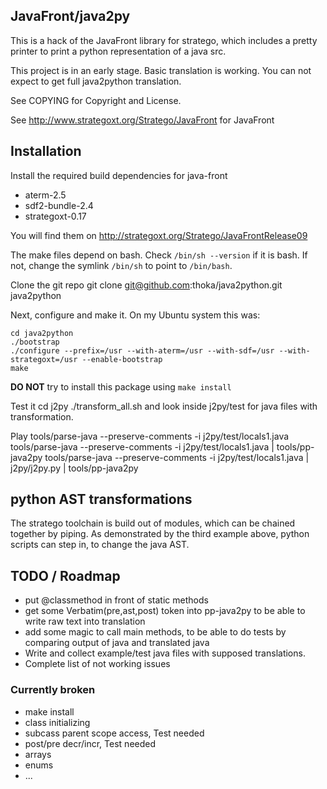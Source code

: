 ## JavaFront/java2py

This is a hack of the JavaFront library for stratego, which
includes a pretty printer to print a python representation of a java src.

This project is in an early stage. Basic translation is working.
You can not expect to get full java2python translation.

See COPYING for Copyright and License.

See http://www.strategoxt.org/Stratego/JavaFront for JavaFront
 
## Installation

Install the required build dependencies for java-front

- aterm-2.5
- sdf2-bundle-2.4
- strategoxt-0.17 

You will find them on http://strategoxt.org/Stratego/JavaFrontRelease09

The make files depend on bash. Check `/bin/sh --version`
if it is bash. If not, change the symlink  `/bin/sh` to point to `/bin/bash`.

Clone the git repo
    git clone git@github.com:thoka/java2python.git java2python

Next, configure and make it. 
On my Ubuntu system this was:

    cd java2python
    ./bootstrap
    ./configure --prefix=/usr --with-aterm=/usr --with-sdf=/usr --with-strategoxt=/usr --enable-bootstrap
    make

__DO NOT__ try to install this package using `make install` 

Test it
   cd j2py
   ./transform_all.sh
and look inside j2py/test for java files with transformation.
   

Play
    tools/parse-java --preserve-comments -i j2py/test/locals1.java
    tools/parse-java --preserve-comments -i j2py/test/locals1.java | tools/pp-java2py
    tools/parse-java --preserve-comments -i j2py/test/locals1.java | j2py/j2py.py | tools/pp-java2py

## python AST transformations

The stratego toolchain is build out of modules, which can be chained together by piping.
As demonstrated by the third example above, python scripts can step in, to change the java AST.
   
## TODO / Roadmap

- put @classmethod in front of static methods 
- get some Verbatim(pre,ast,post) token into pp-java2py to be able to write raw text into translation
- add some magic to call main methods, to be able to do tests by comparing output of java and translated java 
- Write and collect example/test java files with supposed translations.
- Complete list of not working issues

### Currently broken
 
- make install
- class initializing
- subcass parent scope access,  Test needed
- post/pre decr/incr, Test needed
- arrays
- enums
- ...
  

